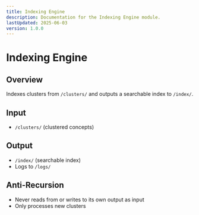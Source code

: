 ```yaml
---
title: Indexing Engine
description: Documentation for the Indexing Engine module.
lastUpdated: 2025-06-03
version: 1.0.0
---
```


# Indexing Engine

## Overview
Indexes clusters from `/clusters/` and outputs a searchable index to `/index/`.

## Input
- `/clusters/` (clustered concepts)

## Output
- `/index/` (searchable index)
- Logs to `/logs/`

## Anti-Recursion
- Never reads from or writes to its own output as input
- Only processes new clusters 